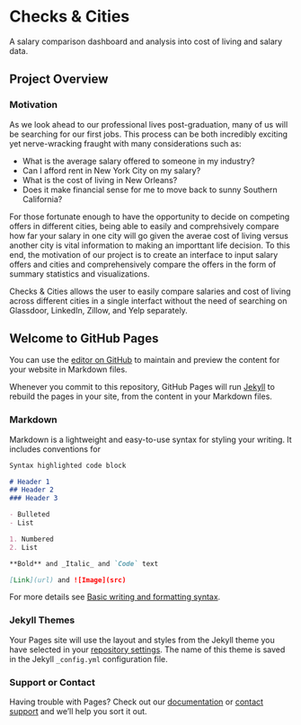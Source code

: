 # Checks & Cities

A salary comparison dashboard and analysis into cost of living and salary data.

## Project Overview

### Motivation

As we look ahead to our professional lives post-graduation, many of us will be searching for our first jobs. This process can be both incredibly exciting yet nerve-wracking fraught with many considerations such as:

- What is the average salary offered to someone in my industry?
- Can I afford rent in New York City on my salary?
- What is the cost of living in New Orleans?
- Does it make financial sense for me to move back to sunny Southern California?

For those fortunate enough to have the opportunity to decide on competing offers in different cities, being able to easily and comprehsively compare how far your salary in one city will go given the averae cost of living versus another city is vital information to making an importtant life decision. To this end, the motivation of our project is to create an interface to input salary offers and cities and comprehensively compare the offers in the form of summary statistics and visualizations.

Checks & Cities allows the user to easily compare salaries and cost of living across different cities in a single interfact without the need of searching on Glassdoor, LinkedIn, Zillow, and Yelp separately. 

## Welcome to GitHub Pages

You can use the [editor on GitHub](https://github.com/nonajiang/260-Project/edit/gh-pages/index.md) to maintain and preview the content for your website in Markdown files.

Whenever you commit to this repository, GitHub Pages will run [Jekyll](https://jekyllrb.com/) to rebuild the pages in your site, from the content in your Markdown files.

### Markdown

Markdown is a lightweight and easy-to-use syntax for styling your writing. It includes conventions for

```markdown
Syntax highlighted code block

# Header 1
## Header 2
### Header 3

- Bulleted
- List

1. Numbered
2. List

**Bold** and _Italic_ and `Code` text

[Link](url) and ![Image](src)
```

For more details see [Basic writing and formatting syntax](https://docs.github.com/en/github/writing-on-github/getting-started-with-writing-and-formatting-on-github/basic-writing-and-formatting-syntax).

### Jekyll Themes

Your Pages site will use the layout and styles from the Jekyll theme you have selected in your [repository settings](https://github.com/nonajiang/260-Project/settings/pages). The name of this theme is saved in the Jekyll `_config.yml` configuration file.

### Support or Contact

Having trouble with Pages? Check out our [documentation](https://docs.github.com/categories/github-pages-basics/) or [contact support](https://support.github.com/contact) and we’ll help you sort it out.
